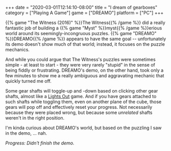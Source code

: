 +++
date = "2020-03-01T12:14:10-08:00"
title = "I dream of gearboxes"
category = ["Playing A Game"]
game = ["DREAMO"]
platform = ["PC"]
+++

{{% game "The Witness (2016)" %}}The Witness{{% /game %}} did a really fantastic job of building a {{% game "Myst" %}}myst{{% /game %}}erious world around its seemingly-incongruous puzzles.  {{% game "DREAMO" %}}DREAMO{{% /game %}} appears to have the same goal -- unfortunately its demo doesn't show much of that world; instead, it focuses on the puzzle mechanics.

And while you could argue that The Witness's puzzles were sometimes simple - at least to start - they were very rarely "stupid" in the sense of being fiddly or frustrating.  DREAMO's demo, on the other hand, took only a few minutes to show me a really ambiguous and aggravating mechanic that quickly turned me off.

Some gear shafts will toggle-up and -down based on clicking other gear shafts, almost like a <a href="https://en.wikipedia.org/wiki/Lights_Out_(game)">Lights Out</a> game.  And if you have gears attached to such shafts while toggling them, even on another plane of the cube, those gears will pop off and effectively reset your progress.  Not necessarily because they were placed wrong, but because some <i>unrelated</i> shafts weren't in the right position.

I'm kinda curious about DREAMO's world, but based on the puzzling I saw in the demo, ... nah.

<i>Progress: Didn't finish the demo.</i>
